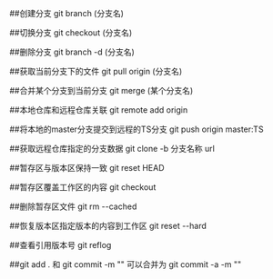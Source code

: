 ##创建分支 git branch (分支名)

##切换分支 git checkout (分支名)

##删除分支   git branch -d (分支名)

##获取当前分支下的文件  git pull origin (分支名)

##合并某个分支到当前分支    git merge (某个分支名)

##本地仓库和远程仓库关联 git remote add origin <url>  

##将本地的master分支提交到远程的TS分支  git push origin master:TS

##获取远程仓库指定的分支数据   git clone  -b 分支名称  url

##暂存区与版本区保持一致    git reset HEAD <file>
  
##暂存区覆盖工作区的内容    git checkout <file>

##删除暂存区文件         git rm <file> --cached
 
##恢复版本区指定版本的内容到工作区  git reset --hard <version>
  
##查看引用版本号   git reflog

##git add . 和 git commit -m ""   可以合并为  git commit -a -m  ""

